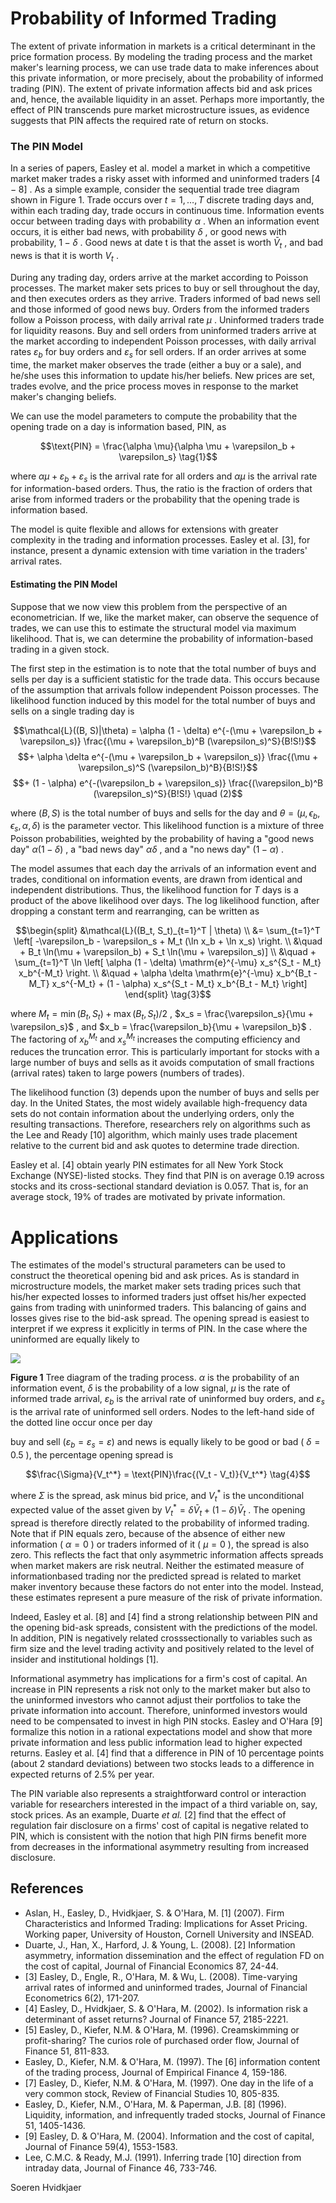 # **Probability of Informed** Trading

The extent of private information in markets is a critical determinant in the price formation process. By modeling the trading process and the market maker's learning process, we can use trade data to make inferences about this private information, or more precisely, about the probability of informed trading (PIN). The extent of private information affects bid and ask prices and, hence, the available liquidity in an asset. Perhaps more importantly, the effect of PIN transcends pure market microstructure issues, as evidence suggests that PIN affects the required rate of return on stocks.

### The PIN Model

In a series of papers, Easley et al. model a market in which a competitive market maker trades a risky asset with informed and uninformed traders  $[4-8]$ . As a simple example, consider the sequential trade tree diagram shown in Figure 1. Trade occurs over  $t = 1, \ldots, T$  discrete trading days and, within each trading day, trade occurs in continuous time. Information events occur between trading days with probability  $\alpha$ . When an information event occurs, it is either bad news, with probability  $\delta$ , or good news with probability,  $1 - \delta$ . Good news at date t is that the asset is worth  $\bar{V}_t$ , and bad news is that it is worth  $V_t$ .

During any trading day, orders arrive at the market according to Poisson processes. The market maker sets prices to buy or sell throughout the day, and then executes orders as they arrive. Traders informed of bad news sell and those informed of good news buy. Orders from the informed traders follow a Poisson process, with daily arrival rate  $\mu$ . Uninformed traders trade for liquidity reasons. Buy and sell orders from uninformed traders arrive at the market according to independent Poisson processes, with daily arrival rates  $\varepsilon_b$  for buy orders and  $\varepsilon_s$  for sell orders. If an order arrives at some time, the market maker observes the trade (either a buy or a sale), and he/she uses this information to update his/her beliefs. New prices are set, trades evolve, and the price process moves in response to the market maker's changing beliefs.

We can use the model parameters to compute the probability that the opening trade on a day is information based, PIN, as

$$\text{PIN} = \frac{\alpha \mu}{\alpha \mu + \varepsilon_b + \varepsilon_s} \tag{1}$$

where  $\alpha \mu + \varepsilon_b + \varepsilon_s$  is the arrival rate for all orders and  $\alpha\mu$  is the arrival rate for information-based orders. Thus, the ratio is the fraction of orders that arise from informed traders or the probability that the opening trade is information based.

The model is quite flexible and allows for extensions with greater complexity in the trading and information processes. Easley et al. [3], for instance, present a dynamic extension with time variation in the traders' arrival rates.

#### **Estimating the PIN Model**

Suppose that we now view this problem from the perspective of an econometrician. If we, like the market maker, can observe the sequence of trades, we can use this to estimate the structural model via maximum likelihood. That is, we can determine the probability of information-based trading in a given stock.

The first step in the estimation is to note that the total number of buys and sells per day is a sufficient statistic for the trade data. This occurs because of the assumption that arrivals follow independent Poisson processes. The likelihood function induced by this model for the total number of buys and sells on a single trading day is

$$\mathcal{L}((B, S)|\theta) = \alpha (1 - \delta) e^{-(\mu + \varepsilon_b + \varepsilon_s)} \frac{(\mu + \varepsilon_b)^B (\varepsilon_s)^S}{B!S!}$$
$$+ \alpha \delta e^{-(\mu + \varepsilon_b + \varepsilon_s)} \frac{(\mu + \varepsilon_s)^S (\varepsilon_b)^B}{B!S!}$$
$$+ (1 - \alpha) e^{-(\varepsilon_b + \varepsilon_s)} \frac{(\varepsilon_b)^B (\varepsilon_s)^S}{B!S!} \quad (2)$$

where  $(B, S)$  is the total number of buys and sells for the day and  $\theta = (\mu, \epsilon_b, \epsilon_s, \alpha, \delta)$  is the parameter vector. This likelihood function is a mixture of three Poisson probabilities, weighted by the probability of having a "good news day"  $\alpha(1-\delta)$ , a "bad news day"  $\alpha\delta$ , and a "no news day"  $(1 - \alpha)$ .

The model assumes that each day the arrivals of an information event and trades, conditional on information events, are drawn from identical and independent distributions. Thus, the likelihood function for  $T$  days is a product of the above likelihood over days. The log likelihood function, after dropping a constant term and rearranging, can be written as

$$\begin{split} &\mathcal{L}((B_t, S_t)_{t=1}^T | \theta) \\ &= \sum_{t=1}^T \left[ -\varepsilon_b - \varepsilon_s + M_t (\ln x_b + \ln x_s) \right. \\ &\quad + B_t \ln(\mu + \varepsilon_b) + S_t \ln(\mu + \varepsilon_s)] \\ &\quad + \sum_{t=1}^T \ln \left[ \alpha (1 - \delta) \mathrm{e}^{-\mu} x_s^{S_t - M_t} x_b^{-M_t} \right. \\ &\quad + \alpha \delta \mathrm{e}^{-\mu} x_b^{B_t - M_T} x_s^{-M_t} + (1 - \alpha) x_s^{S_t - M_t} x_b^{B_t - M_t} \right] \end{split} \tag{3}$$

where  $M_t = \min(B_t, S_t) + \max(B_t, S_t)/2$ ,  $x_s = \frac{\varepsilon_s}{\mu + \varepsilon_s}$ , and  $x_b = \frac{\varepsilon_b}{\mu + \varepsilon_b}$ . The factoring of  $x_b^{M_t}$  and  $x_{s}^{M_{t}}$  increases the computing efficiency and reduces the truncation error. This is particularly important for stocks with a large number of buys and sells as it avoids computation of small fractions (arrival rates) taken to large powers (numbers of trades).

The likelihood function (3) depends upon the number of buys and sells per day. In the United States, the most widely available high-frequency data sets do not contain information about the underlying orders, only the resulting transactions. Therefore, researchers rely on algorithms such as the Lee and Ready [10] algorithm, which mainly uses trade placement relative to the current bid and ask quotes to determine trade direction.

Easley et al. [4] obtain yearly PIN estimates for all New York Stock Exchange (NYSE)-listed stocks. They find that PIN is on average 0.19 across stocks and its cross-sectional standard deviation is 0.057. That is, for an average stock, 19% of trades are motivated by private information.

# Applications

The estimates of the model's structural parameters can be used to construct the theoretical opening bid and ask prices. As is standard in microstructure models, the market maker sets trading prices such that his/her expected losses to informed traders just offset his/her expected gains from trading with uninformed traders. This balancing of gains and losses gives rise to the bid-ask spread. The opening spread is easiest to interpret if we express it explicitly in terms of PIN. In the case where the uninformed are equally likely to

![](_page_1_Figure_8.jpeg)

**Figure 1** Tree diagram of the trading process.  $\alpha$  is the probability of an information event,  $\delta$  is the probability of a low signal,  $\mu$  is the rate of informed trade arrival,  $\varepsilon_b$  is the arrival rate of uninformed buy orders, and  $\varepsilon_s$  is the arrival rate of uninformed sell orders. Nodes to the left-hand side of the dotted line occur once per day

buy and sell  $(\varepsilon_b = \varepsilon_s = \varepsilon)$  and news is equally likely to be good or bad ( $\delta = 0.5$ ), the percentage opening spread is

$$\frac{\Sigma}{V_t^*} = \text{PIN}\frac{(V_t - V_t)}{V_t^*} \tag{4}$$

where  $\Sigma$  is the spread, ask minus bid price, and  $V_t^*$  is the unconditional expected value of the asset given by  $V_t^* = \delta \bar{V}_t + (1 - \delta) \bar{V}_t$ . The opening spread is therefore directly related to the probability of informed trading. Note that if PIN equals zero, because of the absence of either new information ( $\alpha = 0$ ) or traders informed of it ( $\mu = 0$ ), the spread is also zero. This reflects the fact that only asymmetric information affects spreads when market makers are risk neutral. Neither the estimated measure of informationbased trading nor the predicted spread is related to market maker inventory because these factors do not enter into the model. Instead, these estimates represent a pure measure of the risk of private information.

Indeed, Easley et al. [8] and [4] find a strong relationship between PIN and the opening bid-ask spreads, consistent with the predictions of the model. In addition, PIN is negatively related crosssectionally to variables such as firm size and the level trading activity and positively related to the level of insider and institutional holdings [1].

Informational asymmetry has implications for a firm's cost of capital. An increase in PIN represents a risk not only to the market maker but also to the uninformed investors who cannot adjust their portfolios to take the private information into account. Therefore, uninformed investors would need to be compensated to invest in high PIN stocks. Easley and O'Hara [9] formalize this notion in a rational expectations model and show that more private information and less public information lead to higher expected returns. Easley et al. [4] find that a difference in PIN of 10 percentage points (about 2 standard deviations) between two stocks leads to a difference in expected returns of 2.5% per year.

The PIN variable also represents a straightforward control or interaction variable for researchers interested in the impact of a third variable on, say, stock prices. As an example, Duarte *et al.* [2] find that the effect of regulation fair disclosure on a firms' cost of capital is negative related to PIN, which is consistent with the notion that high PIN firms benefit more from decreases in the informational asymmetry resulting from increased disclosure.

## References

- Aslan, H., Easley, D., Hvidkjaer, S. & O'Hara, M. [1] (2007). Firm Characteristics and Informed Trading: Implications for Asset Pricing. Working paper, University of Houston, Cornell University and INSEAD.
- Duarte, J., Han, X., Harford, J. & Young, L. (2008). [2] Information asymmetry, information dissemination and the effect of regulation FD on the cost of capital, Journal of Financial Economics 87, 24-44.
- [3] Easley, D., Engle, R., O'Hara, M. & Wu, L. (2008). Time-varying arrival rates of informed and uninformed trades, Journal of Financial Econometrics 6(2), 171-207.
- [4] Easley, D., Hvidkjaer, S. & O'Hara, M. (2002). Is information risk a determinant of asset returns? Journal of Finance 57, 2185-2221.
- [5] Easley, D., Kiefer, N.M. & O'Hara, M. (1996). Creamskimming or profit-sharing? The curios role of purchased order flow, Journal of Finance 51, 811-833.
- Easley, D., Kiefer, N.M. & O'Hara, M. (1997). The [6] information content of the trading process, Journal of Empirical Finance 4, 159-186.
- [7] Easley, D., Kiefer, N.M. & O'Hara, M. (1997). One day in the life of a very common stock, Review of Financial Studies 10, 805-835.
- Easley, D., Kiefer, N.M., O'Hara, M. & Paperman, J.B. [8] (1996). Liquidity, information, and infrequently traded stocks, Journal of Finance 51, 1405-1436.
- [9] Easley, D. & O'Hara, M. (2004). Information and the cost of capital, Journal of Finance 59(4), 1553-1583.
- Lee, C.M.C. & Ready, M.J. (1991). Inferring trade [10] direction from intraday data, Journal of Finance 46, 733-746.

Soeren Hvidkjaer